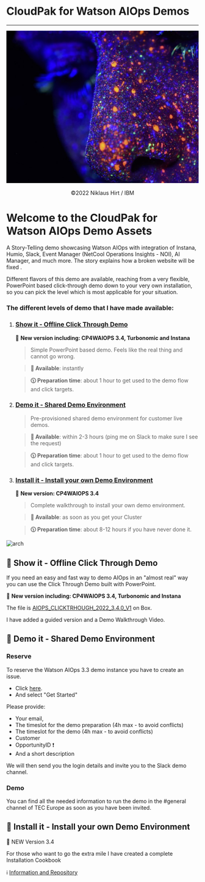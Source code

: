 # CloudPak for Watson AIOps Demos
---------------------------------------------------------------------------------------------------------------
![K8s CNI](./doc/pics/front.png)
<center> ©2022 Niklaus Hirt / IBM </center>

# Welcome to the CloudPak for Watson AIOps Demo Assets

A Story-Telling demo showcasing Watson AIOps with integration of Instana, Humio, Slack, Event Manager (NetCool Operations Insights - NOI), AI Manager, and much more. The story explains how a broken website will be fixed .

Different flavors of this demo are available, reaching from a very flexible, PowerPoint based click-through demo down to your very own installation, so you can pick the level which is most applicable for your situation.

### The different levels of demo that I have made available:

1. ### [Show it - Offline Click Through Demo](#-show-it---offline-click-through-demo)

	🚨 **New version including: CP4WAIOPS 3.4, Turbonomic and Instana**


	> 	Simple PowerPoint based demo. Feels like the real thing and cannot go wrong.
	
	> 	**🚀 Available**:        instantly
	
	> 	**🕦 Preparation time**: about 1 hour to get used to the demo flow and click targets.

1. ### [Demo it - Shared Demo Environment](#-demo-it---shared-demo-environment)


	> 	Pre-provisioned shared demo environment for customer live demos.

	> 	**🚀 Available**: within 2-3 hours (ping me on Slack to make sure I see the request)
	
	> 	**🕦 Preparation time**: about 1 hour to get used to the demo flow and click targets.
	

	
1. ### [Install it - Install your own Demo Environment](#-install-it---install-your-own-demo-environment)

	🚨 **New version: CP4WAIOPS 3.4**

	> 	Complete walkthrough to install your own demo environment.
	
	> 	**🚀 Available**: as soon as you get your Cluster
	
	> 	**🕦 Preparation time**: about 8-12 hours if you have never done it.


![arch](pics/demo-flow.gif)


## 🚀 Show it - Offline Click Through Demo


If you need an easy and fast way to demo AIOps in an "almost real" way you can use the Click Through Demo built with PowerPoint.



🚨 **New version including: CP4WAIOPS 3.4, Turbonomic and Instana**

The file is [AIOPS_CLICKTRHOUGH_2022_3.4.0_V1](https://ibm.box.com/s/icgkxzlt2ja6dth16dpdin055uyysej1) on Box.

I have added a guided version and a Demo Walkthrough Video.










## 🚀 Demo it - Shared Demo Environment


### Reserve
To reserve the Watson AIOps 3.3 demo instance you have to create an issue.

* Click [here](https://github.com/niklaushirt/cp4waiops-public/issues/new/choose).
* And select "Get Started"

Please provide:

- Your email, 
- The timeslot for the demo preparation (4h max - to avoid conflicts) 
- The timeslot for the demo (4h max - to avoid conflicts) 
- Customer
- OpportunityID ❗
- And a short description 

We will then send you the login details and invite you to the Slack demo channel.



### Demo

You can find all the needed information to run the demo in the #general channel of TEC Europe as soon as you have been invited.




## 🚀 Install it - Install your own Demo Environment

🚨 NEW Version 3.4

For those who want to go the extra mile I have created a complete Installation Cookbook

ℹ️ [Information and Repository](https://github.com/niklaushirt/cp4waiops-deployer)


